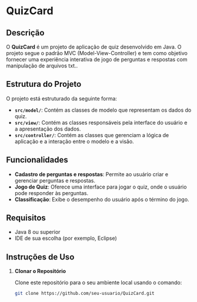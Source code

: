 # QuizCard

## Descrição

O **QuizCard** é um projeto de aplicação de quiz desenvolvido em Java. O projeto segue o padrão MVC (Model-View-Controller) e tem como objetivo fornecer uma experiência interativa de jogo de perguntas e respostas com manipulação de arquivos txt..

## Estrutura do Projeto

O projeto está estruturado da seguinte forma:

- **`src/model/`**: Contém as classes de modelo que representam os dados do quiz.
- **`src/view/`**: Contém as classes responsáveis pela interface do usuário e a apresentação dos dados.
- **`src/controller/`**: Contém as classes que gerenciam a lógica de aplicação e a interação entre o modelo e a visão.

## Funcionalidades

- **Cadastro de perguntas e respostas**: Permite ao usuário criar e gerenciar perguntas e respostas.
- **Jogo de Quiz**: Oferece uma interface para jogar o quiz, onde o usuário pode responder às perguntas.
- **Classificação**: Exibe o desempenho do usuário após o término do jogo.

## Requisitos

- Java 8 ou superior
- IDE de sua escolha (por exemplo, Eclipse)

## Instruções de Uso

1. **Clonar o Repositório**

   Clone este repositório para o seu ambiente local usando o comando:

   ```bash
   git clone https://github.com/seu-usuario/QuizCard.git
